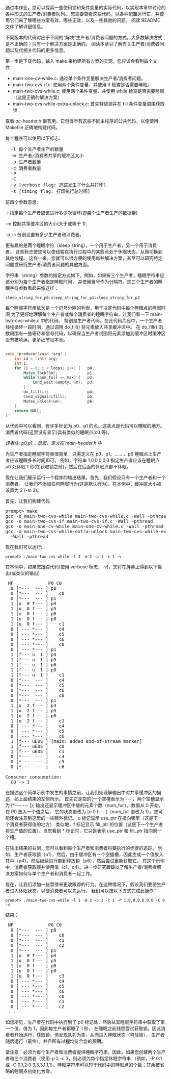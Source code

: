 通过本作业，您可以探索一些使用锁和条件变量的实际代码，以实现本章中讨论的各种形式的生产者/消费者队列。 
您需要查看这些代码，以各种配置运行它，并使用它们来了解哪些方案有效，哪些无效，以及一些其他的问题。 阅读 README 文件了解详细信息。

不同版本的代码对应于不同的“解决”生产者/消费者问题的方式。大多数解决方式是不正确的；只有一个解决方案是正确的。 
阅读本章以了解有关生产者/消费者问题以及代相关代码的更多信息。

第一步是下载代码，输入 make 来构建所有方案的实现。您应该会看到四个文件：

- main-one-cv-while.c:  通过单个条件变量解决生产者/消费者问题。
- main-two-cvs-if.c:    使用两个条件变量，并使用 if 检查是否需要睡眠。
- main-two-cvs-while.c: 使用两个条件变量，并使用 while 检查是否需要睡眠（这是正确的解决方案）
- main-two-cvs-while-extra-unlock.c: 首先释放锁并在 fill 条件变量周围获取锁

查看 pc-header.h 很有用，它包含所有这些不同主程序的公共代码，以便使用 Makefile 正确地构建代码。

每个程序可以使用以下标志:
<pre>
  -l 每个生产者生产的数量
  -m 生产者/消费者共享的缓冲区大小
  -p 生产者数量
  -c 消费者数量
  -P <sleep string: how producer should sleep at various points>
  -C <sleep string: how consumer should sleep at various points>
  -v [verbose flag: 追踪发生了什么并打印]
  -t [timing flag: 打印执行总时间]
</pre>

前四个参数意思:

-l 指定每个生产者应该进行多少次循环(即每个生产者生产的数据量)

-m 控制共享缓冲区的大小(大于或等于 1),

-p -c 分别设置有多少生产者和消费者。

更有趣的是两个睡眠字符（sleep string），一个用于生产者，另一个用于消费者。 
这些标志使您可以使线程在执行过程中的某些点处于休眠状态，从而切换到其他线程。
这样一来，您就可以很方便的使用每种解决方案，甚至可以研究特定问题或研究生产者/消费者问题的其他方面。

字符串（string）参数的指定方式如下。例如，如果有三个生产者，睡眠字符串应该分别为每个生产者指定睡眠时间，
并使用冒号作为分隔符。这三个生产者的睡眠字符参数看起来像这样：

```shell script
sleep_string_for_p0:sleep_string_for_p1:sleep_string_for_p2 
```

每个睡眠字符串依次是一个逗号分隔的列表，用于决定代码中每个睡眠点的睡眠时间
为了更好地理解每个生产者或每个消费者的睡眠字符串，让我们看一下 main-two-cvs-while.c 中的代码。
特别是生产者代码。在此代码片段中，一个生产者线程循环一段时间，通过调用 do_fill() 将元素放入共享缓冲区中。
在 do_fill() 函数周围有一些等待和信号代码，以确保当生产者试图将元素添加到缓冲区时缓冲区没有被填满。更多细节见本章。

```c

void *producer(void *arg) {
    int id = (int) arg;
    int i;
    for (i = 0; i < loops; i++) {   p0;
        Mutex_lock(&m);             p1;
        while (num_full == max) {   p2;
            Cond_wait(&empty, &m);  p3;
        }
        do_fill(i);                 p4;
        Cond_signal(&fill);         p5;
        Mutex_unlock(&m);           p6;
    }
    return NULL;
}
```

从代码中可以看到，有许多标记为 p0、p1 的点。这些点是代码可以睡眠的地方。
消费者代码(这里没有显示)具有类似的睡眠点(c0 等)。

*译者注: p0,p1... 是宏，定义在 main-header.h 中*

为生产者指定睡眠字符串很简单：只需定义在 p0、p1、…… 、p6 睡眠点上生产者应该睡眠多长时间即可。
例如，字符串 1,0,0,0,0,0 指定生产者应该在睡眠点 p0 处休眠 1 秒(在获取锁之前)，然后在后面的休眠点都不休眠。

现在让我们展示运行一个程序的输出结果。首先，我们假设只有一个生产者和一个消费者。
让我们不添加任何睡眠行为(这是默认行为)。在本例中，缓冲区大小被设置为 2 (-m 2)。

首先，让我们构建代码

<pre>
prompt> make
gcc -o main-two-cvs-while main-two-cvs-while.c -Wall -pthread
gcc -o main-two-cvs-if main-two-cvs-if.c -Wall -pthread
gcc -o main-one-cv-while main-one-cv-while.c -Wall -pthread
gcc -o main-two-cvs-while-extra-unlock main-two-cvs-while-extra-unlock.c 
  -Wall -pthread
</pre>

现在我们可以运行:

```shell script
prompt> ./main-two-cvs-while -l 3 -m 2 -p 1 -c 1 -v
```

在本例中，如果您跟踪代码(使用 verbose 标志，-v)，您将在屏幕上得到以下输出(或类似的输出)

<pre>
 NF             P0 C0
  0 [*---  --- ] p0
  0 [*---  --- ]    c0
  0 [*---  --- ] p1
  1 [u  0 f--- ] p4
  1 [u  0 f--- ] p5
  1 [u  0 f--- ] p6
  1 [u  0 f--- ] p0
  1 [u  0 f--- ]    c1
  0 [ --- *--- ]    c4
  0 [ --- *--- ]    c5
  0 [ --- *--- ]    c6
  0 [ --- *--- ]    c0
  0 [ --- *--- ] p1
  1 [f--- u  1 ] p4
  1 [f--- u  1 ] p5
  1 [f--- u  1 ] p6
  1 [f--- u  1 ] p0
  1 [f--- u  1 ]    c1
  0 [*---  --- ]    c4
  0 [*---  --- ]    c5
  0 [*---  --- ]    c6
  0 [*---  --- ]    c0
  0 [*---  --- ] p1
  1 [u  2 f--- ] p4
  1 [u  2 f--- ] p5
  1 [u  2 f--- ] p6
  1 [u  2 f--- ]    c1
  0 [ --- *--- ]    c4
  0 [ --- *--- ]    c5
  0 [ --- *--- ]    c6
  1 [f--- uEOS ] [main: added end-of-stream marker]
  1 [f--- uEOS ]    c0
  1 [f--- uEOS ]    c1
  0 [*---  --- ]    c4
  0 [*---  --- ]    c5
  0 [*---  --- ]    c6

Consumer consumption:
  C0 -> 3
</pre>

在描述这个简单示例中发生的事情之前，让我们先理解输出中对共享缓冲区的描述，如上面结果的左侧所示。
首先它是空的(一个空槽表示为 --- ，两个空槽显示为 [*--- --- ]);
输出还显示缓冲区中值的元素个数（num_full），数值从 0 开始。在 P0 放入一个值之后，
它的状态更改为 [u 0 f--- ]（num_full 更改为 1）。您可能还会注意到这里的一些额外标记。
u 标记显示 use_ptr 在指向哪里（这是下一个消费者获得值的地方）
类似地，f 标记显示 fill_ptr 的位置（这是下一个生产者将生产值的位置）。当您看到 * 标记时，它只是表示 use_ptr 和 fill_ptr 指向同一个槽。

在输出结果的右侧，您可以看到每个生产者和消费者将要执行的步骤的追踪。 
例如，生产者获取锁（p1），然后，由于缓冲区有一个空插槽，因此生成一个值放入其中（p4）。然后继续进行直到释放锁（p6），然后尝试重新获取它。 
在这个示例中，消费者获取锁并使用值（c1，c4）。进一步研究跟踪以了解生产者/消费者解决方案如何与单个生产者和消费者一起工作。

现在，让我们添加一些暂停来更改跟踪的行为。在这种情况下，假设我们要使生产者进入休眠状态，以便消费者可以先运行。 我们可以按以下方式完成此操作：

```shell script
prompt> ./main-two-cvs-while -l 1 -m 2 -p 1 -c 1 -P 1,0,0,0,0,0,0 -C 0 -v
```

结果：
<pre>
 NF             P0 C0
  0 [*---  --- ] p0
  0 [*---  --- ]    c0
  0 [*---  --- ]    c1
  0 [*---  --- ]    c2
  0 [*---  --- ] p1
  1 [u  0 f--- ] p4
  1 [u  0 f--- ] p5
  1 [u  0 f--- ] p6
  1 [u  0 f--- ] p0
  1 [u  0 f--- ]    c3
  0 [ --- *--- ]    c4
  0 [ --- *--- ]    c5
  0 [ --- *--- ]    c6
  0 [ --- *--- ]    c0
  0 [ --- *--- ]    c1
  0 [ --- *--- ]    c2
 ...
</pre>

如您所见，生产者在代码中执行到了 p0 标记处，然后从其睡眠字符串中获取了第一个值，值为 1，因此每生产者都睡了 1 秒，
在睡眠之前线程尝试获取锁。因此消费者开始运行，获取锁，但发现队列为空，从而进入睡眠状态（释放锁）。
生产者随后运行（最终），并且所有过程均符合您的预期。

请注意：必须为每个生产者和消费者提供睡眠字符串。因此，如果您创建两个生产者和三个消费者（使用-p 2 -c 3，则必须为每个指定休眠字符串
（例如，-P 0:1 或 -C 0,1,2:0:3,3,3,1,1,1）。睡眠字符串可以短于代码中的睡眠点的个数；其余被省略的睡眠点初始化为零。

